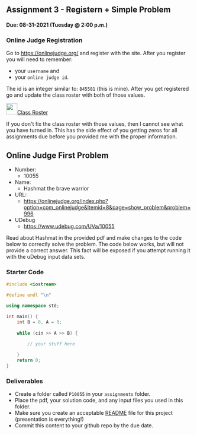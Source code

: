 ## Assignment 3 - Registern + Simple Problem 
#### Due: 08-31-2021 (Tuesday @ 2:00 p.m.)

### Online Judge Registration

Go to https://onlinejudge.org/ and register with the site. After you register you will need to remember:
-  your `username` and 
-  your `online judge id`. 

The id is an integer similar to: `845581` (this is mine). After you get registered go and update the class roster with both of those values.

<a href="https://docs.google.com/spreadsheets/d/1jAkhTTA8b8BxF5ckkyct44jOz8PNmREB9QxGERVDSeY/edit?usp=sharing"><img src="https://www.gstatic.com/images/branding/product/2x/sheets_2020q4_48dp.png" width="30">Class Roster</a>

If you don't fix the class roster with those values, then I cannot see what you have turned in. This has the side effect of you getting zeros for all assignments due before you provided me with the proper information.

## Online Judge First Problem

- Number:
  - 10055 
- Name:
  - Hashmat the brave warrior
- URL:
  - https://onlinejudge.org/index.php?option=com_onlinejudge&Itemid=8&page=show_problem&problem=996
- UDebug
  - https://www.udebug.com/UVa/10055

Read about Hashmat in the provided pdf and make changes to the code below to correctly solve the problem. The code below works, but will not provide a correct answer. This fact will be exposed if you attempt running it with the uDebug input data sets.

### Starter Code
```cpp
#include <iostream>

#define endl "\n"

using namespace std;

int main() {
    int B = 0, A = 0;
    
    while (cin >> A >> B) {
        
        // your stuff here

    }
    return 0;
}
```

### Deliverables

- Create a folder called `P10055` in your `assignments` folder.
- Place the pdf, your solution code, and any input files you used in this folder.
- Make sure you create an acceptable [README](../../Resources/03-Readmees/README.md) file for this project (presentation is everything!)
- Commit this content to your github repo by the due date.
